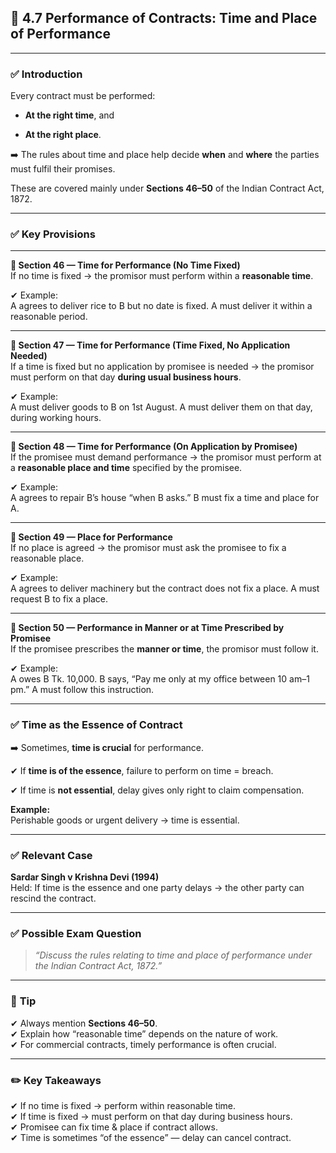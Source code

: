 
## 📑 **4.7 Performance of Contracts: Time and Place of Performance**

---

### ✅ **Introduction**

Every contract must be performed:

- **At the right time**, and
    
- **At the right place**.
    

➡️ The rules about time and place help decide **when** and **where** the parties must fulfil their promises.

These are covered mainly under **Sections 46–50** of the Indian Contract Act, 1872.

---

### ✅ **Key Provisions**

---

**🔹 Section 46 — Time for Performance (No Time Fixed)**  
If no time is fixed → the promisor must perform within a **reasonable time**.

✔ Example:  
A agrees to deliver rice to B but no date is fixed. A must deliver it within a reasonable period.

---

**🔹 Section 47 — Time for Performance (Time Fixed, No Application Needed)**  
If a time is fixed but no application by promisee is needed → the promisor must perform on that day **during usual business hours**.

✔ Example:  
A must deliver goods to B on 1st August. A must deliver them on that day, during working hours.

---

**🔹 Section 48 — Time for Performance (On Application by Promisee)**  
If the promisee must demand performance → the promisor must perform at a **reasonable place and time** specified by the promisee.

✔ Example:  
A agrees to repair B’s house “when B asks.” B must fix a time and place for A.

---

**🔹 Section 49 — Place for Performance**  
If no place is agreed → the promisor must ask the promisee to fix a reasonable place.

✔ Example:  
A agrees to deliver machinery but the contract does not fix a place. A must request B to fix a place.

---

**🔹 Section 50 — Performance in Manner or at Time Prescribed by Promisee**  
If the promisee prescribes the **manner or time**, the promisor must follow it.

✔ Example:  
A owes B Tk. 10,000. B says, “Pay me only at my office between 10 am–1 pm.” A must follow this instruction.

---

### ✅ **Time as the Essence of Contract**

➡️ Sometimes, **time is crucial** for performance.

✔ If **time is of the essence**, failure to perform on time = breach.

✔ If time is **not essential**, delay gives only right to claim compensation.

**Example:**  
Perishable goods or urgent delivery → time is essential.

---

### ✅ **Relevant Case**

**Sardar Singh v Krishna Devi (1994)**  
Held: If time is the essence and one party delays → the other party can rescind the contract.

---

### ✅ **Possible Exam Question**

> _“Discuss the rules relating to time and place of performance under the Indian Contract Act, 1872.”_

---

### 📌 **Tip**

✔ Always mention **Sections 46–50**.  
✔ Explain how “reasonable time” depends on the nature of work.  
✔ For commercial contracts, timely performance is often crucial.

---

### ✏️ **Key Takeaways**

✔ If no time is fixed → perform within reasonable time.  
✔ If time is fixed → must perform on that day during business hours.  
✔ Promisee can fix time & place if contract allows.  
✔ Time is sometimes “of the essence” — delay can cancel contract.
